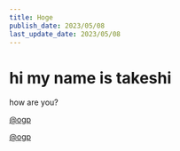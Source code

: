 ```yaml
---
title: Hoge
publish_date: 2023/05/08
last_update_date: 2023/05/08
---
```


# hi my name is takeshi

how are you?

[@ogp](https://zli.works)

[@ogp](https://zenn.dev/tomi/articles/2021-03-22-blog-card)
